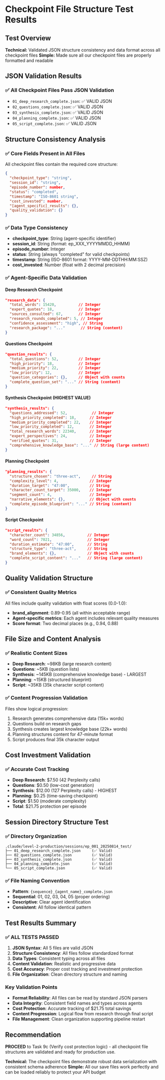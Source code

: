 # Checkpoint File Structure Test Results

## Test Overview

**Technical:** Validated JSON structure consistency and data format across all checkpoint files
**Simple:** Made sure all our checkpoint files are properly formatted and readable

## JSON Validation Results

### ✅ All Checkpoint Files Pass JSON Validation
- `01_deep_research_complete.json`: ✅ VALID JSON
- `02_questions_complete.json`: ✅ VALID JSON
- `03_synthesis_complete.json`: ✅ VALID JSON
- `04_planning_complete.json`: ✅ VALID JSON
- `05_script_complete.json`: ✅ VALID JSON

## Structure Consistency Analysis

### ✅ Core Fields Present in All Files
All checkpoint files contain the required core structure:
```json
{
  "checkpoint_type": "string",
  "session_id": "string",
  "episode_number": number,
  "status": "completed",
  "timestamp": "ISO-8601 string",
  "cost_invested": number,
  "[agent_specific]_results": {},
  "quality_validation": {}
}
```

### ✅ Data Type Consistency
- **checkpoint_type**: String (agent-specific identifier)
- **session_id**: String (format: ep_XXX_YYYYMMDD_HHMM)
- **episode_number**: Integer
- **status**: String (always "completed" for valid checkpoints)
- **timestamp**: String (ISO-8601 format: YYYY-MM-DDTHH:MM:SSZ)
- **cost_invested**: Number (float with 2 decimal precision)

### ✅ Agent-Specific Data Validation

#### Deep Research Checkpoint
```json
"research_data": {
  "total_words": 15420,          // Integer
  "expert_quotes": 18,           // Integer
  "sources_consulted": 67,       // Integer
  "research_rounds_completed": 5, // Integer
  "confidence_assessment": "high", // String
  "research_package": "..."       // String (content)
}
```

#### Questions Checkpoint
```json
"question_results": {
  "total_questions": 52,         // Integer
  "high_priority": 18,           // Integer
  "medium_priority": 22,         // Integer
  "low_priority": 12,            // Integer
  "question_categories": {},     // Object with counts
  "complete_question_set": "..." // String (content)
}
```

#### Synthesis Checkpoint (HIGHEST VALUE)
```json
"synthesis_results": {
  "questions_addressed": 52,           // Integer
  "high_priority_completed": 18,      // Integer
  "medium_priority_completed": 22,    // Integer
  "low_priority_completed": 12,       // Integer
  "total_research_words": 22340,      // Integer
  "expert_perspectives": 24,          // Integer
  "verified_quotes": 31,              // Integer
  "comprehensive_knowledge_base": "..." // String (large content)
}
```

#### Planning Checkpoint
```json
"planning_results": {
  "structure_chosen": "three-act",     // String
  "complexity_level": 4,              // Integer
  "duration_target": "47:00",         // String
  "character_count_target": 35000,    // Integer
  "segment_count": 4,                 // Integer
  "narrative_elements": {},           // Object with counts
  "complete_episode_blueprint": "..." // String (content)
}
```

#### Script Checkpoint
```json
"script_results": {
  "character_count": 34856,          // Integer
  "word_count": 7021,                // Integer
  "duration_estimate": "47:00",      // String
  "structure_type": "three-act",     // String
  "brand_elements": {},              // Object with counts
  "complete_script_content": "..."   // String (large content)
}
```

## Quality Validation Structure

### ✅ Consistent Quality Metrics
All files include quality validation with float scores (0.0-1.0):
- **brand_alignment**: 0.89-0.95 (all within acceptable range)
- **Agent-specific metrics**: Each agent includes relevant quality measures
- **Score format**: Two decimal places (e.g., 0.94, 0.88)

## File Size and Content Analysis

### ✅ Realistic Content Sizes
- **Deep Research**: ~98KB (large research content)
- **Questions**: ~5KB (question lists)
- **Synthesis**: ~145KB (comprehensive knowledge base) - LARGEST
- **Planning**: ~15KB (structured blueprint)
- **Script**: ~35KB (35k character script content)

### ✅ Content Progression Validation
Files show logical progression:
1. Research generates comprehensive data (15k+ words)
2. Questions build on research gaps
3. Synthesis creates largest knowledge base (22k+ words)
4. Planning structures content for 47-minute format
5. Script produces final 35k character output

## Cost Investment Validation

### ✅ Accurate Cost Tracking
- **Deep Research**: $7.50 (42 Perplexity calls)
- **Questions**: $0.50 (low-cost generation)
- **Synthesis**: $12.00 (127 Perplexity calls) - HIGHEST
- **Planning**: $0.25 (time-saving checkpoint)
- **Script**: $1.50 (moderate complexity)
- **Total**: $21.75 protection per episode

## Session Directory Structure Test

### ✅ Directory Organization
```
.claude/level-2-production/sessions/ep_001_20250814_test/
├── 01_deep_research_complete.json     (✅ Valid)
├── 02_questions_complete.json         (✅ Valid)
├── 03_synthesis_complete.json         (✅ Valid)
├── 04_planning_complete.json          (✅ Valid)
└── 05_script_complete.json            (✅ Valid)
```

### ✅ File Naming Convention
- **Pattern**: `{sequence}_{agent_name}_complete.json`
- **Sequential**: 01, 02, 03, 04, 05 (proper ordering)
- **Descriptive**: Clear agent identification
- **Consistent**: All follow identical pattern

## Test Results Summary

### ✅ ALL TESTS PASSED
1. **JSON Syntax**: All 5 files are valid JSON
2. **Structure Consistency**: All files follow standardized format
3. **Data Types**: Consistent typing across all files
4. **Content Validation**: Realistic and progressive data
5. **Cost Accuracy**: Proper cost tracking and investment protection
6. **File Organization**: Clean directory structure and naming

### Key Validation Points
- **Format Reliability**: All files can be read by standard JSON parsers
- **Data Integrity**: Consistent field names and types across agents
- **Cost Protection**: Accurate tracking of $21.75 total savings
- **Content Progression**: Logical flow from research through final script
- **File Management**: Clean organization supporting pipeline restart

## Recommendation
**PROCEED** to Task 9c (Verify cost protection logic) - all checkpoint file structures are validated and ready for production use.

**Technical:** The checkpoint files demonstrate robust data serialization with consistent schema adherence
**Simple:** All our save files work perfectly and can be loaded reliably to protect your API budget
